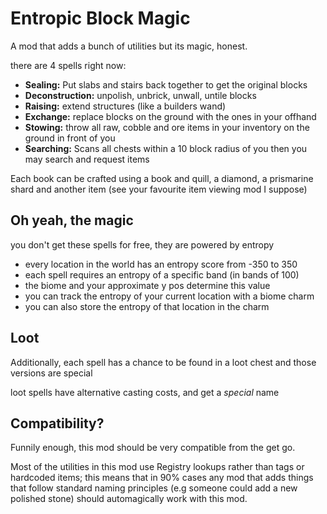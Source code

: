 # Entropic Block Magic

A mod that adds a bunch of utilities but its magic, honest.

there are 4 spells right now:

- __Sealing:__ Put slabs and stairs back together to get the original blocks
- __Deconstruction:__ unpolish, unbrick, unwall, untile blocks
- __Raising:__ extend structures (like a builders wand)
- __Exchange:__ replace blocks on the ground with the ones in your offhand
- __Stowing:__ throw all raw, cobble and ore items in your inventory on the ground in front of you
- __Searching:__ Scans all chests within a 10 block radius of you then you may search and request items

Each book can be crafted using a book and quill, a diamond, a prismarine shard
and another item (see your favourite item viewing mod I suppose)

## Oh yeah, the magic
you don't get these spells for free, they are powered by entropy

- every location in the world has an entropy score from -350 to 350
- each spell requires an entropy of a specific band (in bands of 100)
- the biome and your approximate y pos determine this value
- you can track the entropy of your current location with a biome charm
- you can also store the entropy of that location in the charm

## Loot
Additionally, each spell has a chance to be found in a loot chest and those versions are special

loot spells have alternative casting costs, and get a *special* name

## Compatibility?
Funnily enough, this mod should be very compatible from the get go.

Most of the utilities in this mod use Registry lookups rather than tags or hardcoded items;
this means that in 90% cases any mod that adds things that follow standard naming principles
(e.g someone could add a new polished stone) should automagically work with this mod.

